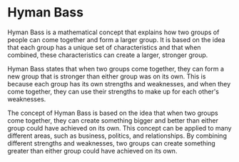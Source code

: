 # Hyman Bass

Hyman Bass is a mathematical concept that explains how two groups of people can come together and form a larger group. It is based on the idea that each group has a unique set of characteristics and that when combined, these characteristics can create a larger, stronger group.

Hyman Bass states that when two groups come together, they can form a new group that is stronger than either group was on its own. This is because each group has its own strengths and weaknesses, and when they come together, they can use their strengths to make up for each other's weaknesses.

The concept of Hyman Bass is based on the idea that when two groups come together, they can create something bigger and better than either group could have achieved on its own. This concept can be applied to many different areas, such as business, politics, and relationships. By combining different strengths and weaknesses, two groups can create something greater than either group could have achieved on its own.
